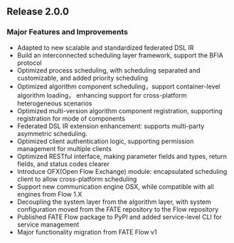 ## Release 2.0.0
### Major Features and Improvements
* Adapted to new scalable and standardized federated DSL IR
* Build an interconnected scheduling layer framework, support the BFIA protocol
* Optimized process scheduling, with scheduling separated and customizable, and added priority scheduling
* Optimized algorithm component scheduling，support container-level algorithm loading， enhancing support for cross-platform heterogeneous scenarios
* Optimized multi-version algorithm component registration, supporting registration for mode of components
* Federated DSL IR extension enhancement: supports multi-party asymmetric scheduling.
* Optimized client authentication logic, supporting permission management for multiple clients
* Optimized RESTful interface, making parameter fields and types, return fields, and status codes clearer
* Introduce OFX(Open Flow Exchange) module: encapsulated scheduling client to allow cross-platform scheduling
* Support new communication engine OSX, while compatible with all engines from Flow 1.X
* Decoupling the system layer from the algorithm layer, with system configuration moved from the FATE repository to the Flow repository
* Published FATE Flow package to PyPI and added service-level CLI for service management
* Major functionality migration from FATE Flow v1
